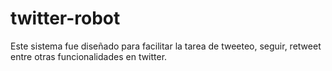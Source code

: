 # twitter-robot
Este sistema fue diseñado para facilitar la tarea de tweeteo, seguir, retweet entre otras funcionalidades en twitter.
